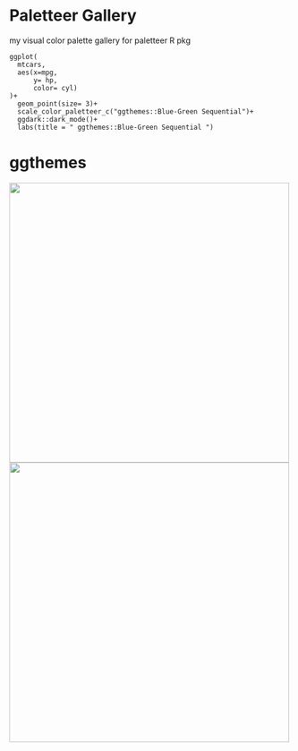 # Paletteer Gallery
my visual color palette gallery for paletteer R pkg

```
ggplot(
  mtcars,
  aes(x=mpg,
      y= hp,
      color= cyl)
)+
  geom_point(size= 3)+
  scale_color_paletteer_c("ggthemes::Blue-Green Sequential")+
  ggdark::dark_mode()+
  labs(title = " ggthemes::Blue-Green Sequential ")
```

# ggthemes
<img height='500' src='https://user-images.githubusercontent.com/55933131/145127319-c8dc7ff1-1d5b-49cf-9040-d27cccf8743d.png'>

<img height='500' src=''>
